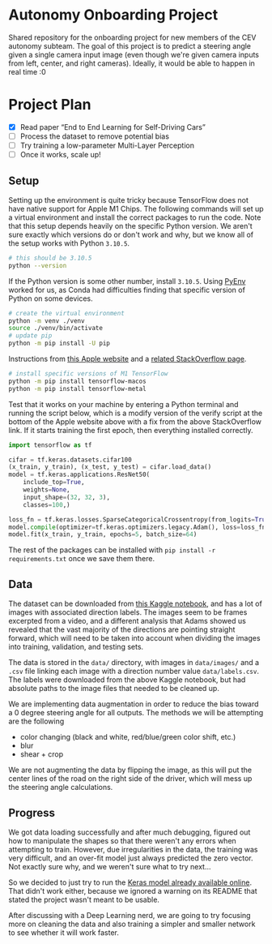# Autonomy Onboarding Project

Shared repository for the onboarding project for new members of the CEV autonomy subteam. The goal of this project is to predict a steering angle given a single camera input image (even though we're given camera inputs from left, center, and right cameras). Ideally, it would be able to happen in real time :0

# Project Plan

- [x] Read paper “End to End Learning for Self-Driving Cars”
- [ ] Process the dataset to remove potential bias
- [ ] Try training a low-parameter Multi-Layer Perception
- [ ] Once it works, scale up!

## Setup

Setting up the environment is quite tricky because TensorFlow does not have native support for Apple M1 Chips. The following commands will set up a virtual environment and install the correct packages to run the code. Note that this setup depends heavily on the specific Python version. We aren't sure exactly which versions do or don't work and why, but we know all of the setup works with Python `3.10.5`.

```bash
# this should be 3.10.5
python --version
```

If the Python version is some other number, install `3.10.5`. Using [PyEnv](https://github.com/pyenv/pyenv) worked for us, as Conda had difficulties finding that specific version of Python on some devices.

```bash
# create the virtual environment
python -m venv ./venv
source ./venv/bin/activate
# update pip
python -m pip install -U pip
```

Instructions from [this Apple website](https://developer.apple.com/metal/tensorflow-plugin/) and a [related StackOverflow page](https://stackoverflow.com/questions/74792286/cant-get-tensorflow-working-on-macos-m1-pro-chip/74806936#74806936).

```bash
# install specific versions of M1 TensorFlow
python -m pip install tensorflow-macos
python -m pip install tensorflow-metal
```

Test that it works on your machine by entering a Python terminal and running the script below, which is a modify version of the verify script at the bottom of the Apple website above with a fix from the above StackOverflow link. If it starts training the first epoch, then everything installed correctly.

```python
import tensorflow as tf

cifar = tf.keras.datasets.cifar100
(x_train, y_train), (x_test, y_test) = cifar.load_data()
model = tf.keras.applications.ResNet50(
    include_top=True,
    weights=None,
    input_shape=(32, 32, 3),
    classes=100,)

loss_fn = tf.keras.losses.SparseCategoricalCrossentropy(from_logits=True)
model.compile(optimizer=tf.keras.optimizers.legacy.Adam(), loss=loss_fn, metrics=["accuracy"])
model.fit(x_train, y_train, epochs=5, batch_size=64)
```

The rest of the packages can be installed with `pip install -r requirements.txt` once we save them there.

## Data

The dataset can be downloaded from [this Kaggle notebook](https://www.kaggle.com/datasets/andy8744/udacity-self-driving-car-behavioural-cloning?select=self_driving_car_dataset_jungle), and has a lot of images with associated direction labels. The images seem to be frames excerpted from a video, and a different analysis that Adams showed us revealed that the vast majority of the directions are pointing straight forward, which will need to be taken into account when dividing the images into training, validation, and testing sets.

The data is stored in the `data/` directory, with images in `data/images/` and a `.csv` file linking each image with a direction number value `data/labels.csv`. The labels were downloaded from the above Kaggle notebook, but had absolute paths to the image files that needed to be cleaned up.

We are implementing data augmentation in order to reduce the bias toward a 0 degree steering angle for all outputs. The methods we will be attempting are the following
- color changing (black and white, red/blue/green color shift, etc.)
- blur
- shear + crop

We are not augmenting the data by flipping the image, as this will put the center lines of the road on the right side of the driver, which will mess up the steering angle calculations.

## Progress

We got data loading successfully and after much debugging, figured out how to manipulate the shapes so that there weren't any errors when attempting to train. However, due irregularities in the data, the training was very difficult, and an over-fit model just always predicted the zero vector. Not exactly sure why, and we weren't sure what to try next...

So we decided to just try to run the [Keras model already available online](https://github.com/jeremy-shannon/CarND-Behavioral-Cloning-Project). That didn't work either, because we ignored a warning on its README that stated the project wasn't meant to be usable.

After discussing with a Deep Learning nerd, we are going to try focusing more on cleaning the data and also training a simpler and smaller network to see whether it will work faster.
